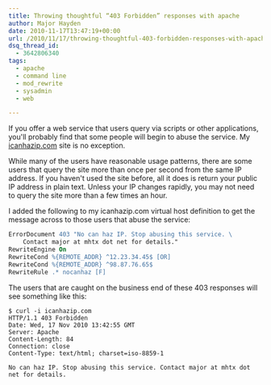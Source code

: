 ```yaml
---
title: Throwing thoughtful “403 Forbidden” responses with apache
author: Major Hayden
date: 2010-11-17T13:47:19+00:00
url: /2010/11/17/throwing-thoughtful-403-forbidden-responses-with-apache/
dsq_thread_id:
  - 3642806340
tags:
  - apache
  - command line
  - mod_rewrite
  - sysadmin
  - web

---
```

If you offer a web service that users query via scripts or other applications, you'll probably find that some people will begin to abuse the service. My [icanhazip.com][1] site is no exception.

While many of the users have reasonable usage patterns, there are some users that query the site more than once per second from the same IP address. If you haven't used the site before, all it does is return your public IP address in plain text. Unless your IP changes rapidly, you may not need to query the site more than a few times an hour.

I added the following to my icanhazip.com virtual host definition to get the message across to those users that abuse the service:

```apache
ErrorDocument 403 "No can haz IP. Stop abusing this service. \
    Contact major at mhtx dot net for details."
RewriteEngine On
RewriteCond %{REMOTE_ADDR} ^12.23.34.45$ [OR]
RewriteCond %{REMOTE_ADDR} ^98.87.76.65$
RewriteRule .* nocanhaz [F]
```

The users that are caught on the business end of these 403 responses will see something like this:

```
$ curl -i icanhazip.com
HTTP/1.1 403 Forbidden
Date: Wed, 17 Nov 2010 13:42:55 GMT
Server: Apache
Content-Length: 84
Connection: close
Content-Type: text/html; charset=iso-8859-1

No can haz IP. Stop abusing this service. Contact major at mhtx dot net for details.
```

 [1]: http://icanhazip.com/
